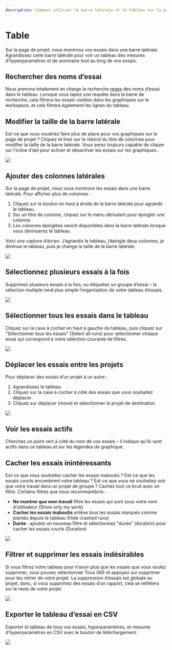 ```yaml
---
description: Comment utiliser la barre latérale et le tableau sur la page de projet
---
```


# Table

Sur la page de projet, nous montrons vos essais dans une barre latérale. Agrandissez cette barre latérale pour voir un tableau des mesures d’hyperparamètres et de sommaire tout au long de vos essais.

## Rechercher des noms d’essai

Nous prenons totalement en charge la recherche [regex](https://dev.mysql.com/doc/refman/8.0/en/regexp.html) des noms d’essai dans le tableau. Lorsque vous tapez une requête dans la barre de recherche, cela filtrera les essais visibles dans les graphiques sur le workspace, et cela filtrera également les lignes du tableau.

## Modifier la taille de la barre latérale

Est-ce que vous voudriez faire plus de place pour vos graphiques sur la page de projet ? Cliquez et tirez sur le rebord du titre de colonnes pour modifier la taille de la barre latérale. Vous serez toujours capable de cliquer sur l’icône d’œil pour activer et désactiver les essais sur les graphiques..

![](https://downloads.intercomcdn.com/i/o/153755378/d54ae70fb8155657a87545b1/howto+-+resize+column.gif)

## Ajouter des colonnes latérales

 Sur la page de projet, nous vous montrons les essais dans une barre latérale. Pour afficher plus de colonnes :

1. Cliquez sur le bouton en haut à droite de la barre latérale pour agrandir le tableau.
2. Sur un titre de colonne, cliquez sur le menu déroulant pour épingler une colonne.
3. Les colonnes épinglées seront disponibles dans la barre latérale lorsque vous diminuerez le tableau.

Voici une capture d’écran. J’agrandis le tableau, j’épingle deux colonnes, je diminue le tableau, puis je change la taille de la barre latérale.

![](https://downloads.intercomcdn.com/i/o/152951680/cf8cbc6b35e923be2551ba20/howto+-+pin+rows+in+table.gif)

## Sélectionnez plusieurs essais à la fois

Supprimez plusieurs essais à la fois, ou étiquetez un groupe d’essai – la sélection multiple rend plus simple l’organisation de votre tableau d’essais.

![](../../.gitbook/assets/howto-bulk-select.gif)

## Sélectionner tous les essais dans le tableau

Cliquez sur la case à cocher en haut à gauche du tableau, puis cliquez sur "Sélectionner tous les essais" \(Select all runs\) pour sélectionner chaque essai qui correspond à votre sélection courante de filtres.

![](../../.gitbook/assets/all-runs-select.gif)

##  Déplacer les essais entre les projets

Pour déplacer des essais d’un projet à un autre :

1. Agrandissez le tableau
2. Cliquez sur la case à cocher à côté des essais que vous souhaitez déplacer
3. Cliquez sur déplacer \(move\) et sélectionner le projet de destination

![](../../.gitbook/assets/howto-move-runs.gif)

## Voir les essais actifs

 Cherchez un point vert à côté du nom de vos essais – il indique qu’ils sont actifs dans ce tableau et sur les légendes de graphique.

## Cacher les essais inintéressants

Est-ce que vous souhaitez cacher les essais inaboutis ? Est-ce que les essais courts encombrent votre tableau ? Est-ce que vous ne souhaitez voir que votre travail dans un projet de groupe ? Cachez tout ce bruit avec un filtre. Certains filtres que nous recommandons :

* **Ne montrer que mon travail** filtre les essais qui sont sous votre nom d’utilisateur \(Show only my work\)
* **Cacher les essais inaboutis** enlève tous les essais marqués comme plantés depuis le tableau \(Hide crashed runs\)
* **Durée** : ajoutez un nouveau filtre et sélectionnez "durée" \(duration\) pour cacher les essais courts \(Duration\)

![](../../.gitbook/assets/image%20%2816%29.png)

##  Filtrer et supprimer les essais indésirables

 Si vous filtrez votre tableau pour n’avoir plus que les essais que vous voulez supprimer, vous pouvez sélectionner Tous \(All\) et appuyez sur supprimer pour les retirer de votre projet. La suppression d’essais est globale au projet, donc, si vous supprimez des essais d’un rapport, cela se reflétera sur le reste de votre projet.

![](../../.gitbook/assets/2020-05-13-19.14.13.gif)

##  Exporter le tableau d’essai en CSV

Exporter le tableau de tous vos essais, hyperparamètres, et mesures d’hyperparamètres en CSV avec le bouton de téléchargement.

![](../../.gitbook/assets/2020-07-06-11.51.01.gif)

